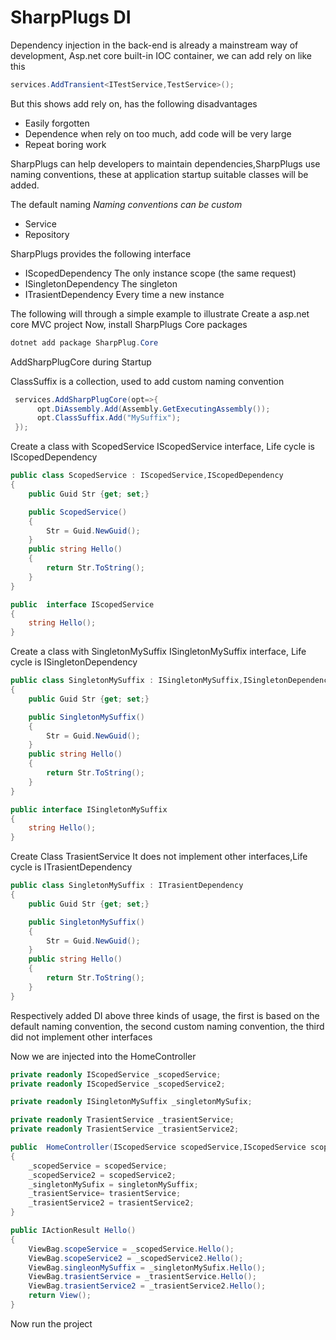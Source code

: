 # SharpPlugs DI

Dependency injection in the back-end is already a mainstream way of development, Asp.net core built-in IOC container, we can add rely on like this
```c#
services.AddTransient<ITestService,TestService>();
```
But this shows add rely on, has the following disadvantages
- Easily forgotten
- Dependence when rely on too much, add code will be very large
- Repeat boring work

SharpPlugs can help developers to maintain dependencies,SharpPlugs use naming conventions, these at application startup suitable classes will be added.

The default naming *Naming conventions can be custom*
- Service
- Repository

SharpPlugs provides the following interface
- IScopedDependency      The only instance scope (the same request)
- ISingletonDependency   The singleton
- ITrasientDependency    Every time a new instance

The following will through a simple example to illustrate Create a asp.net core MVC project
Now, install SharpPlugs Core packages
```powershell
dotnet add package SharpPlug.Core
```
AddSharpPlugCore during Startup 

ClassSuffix is a collection, used to add custom naming convention
```c#
 services.AddSharpPlugCore(opt=>{
      opt.DiAssembly.Add(Assembly.GetExecutingAssembly());
      opt.ClassSuffix.Add("MySuffix");
 });
```
Create a class with ScopedService IScopedService interface, Life cycle is IScopedDependency
```c#
public class ScopedService : IScopedService,IScopedDependency
{
    public Guid Str {get; set;}

    public ScopedService()
    {
        Str = Guid.NewGuid();
    }
    public string Hello()
    {
        return Str.ToString();
    }
}

public  interface IScopedService
{
    string Hello();
}
```
Create a class with SingletonMySuffix ISingletonMySuffix interface, Life cycle is ISingletonDependency
```c#
public class SingletonMySuffix : ISingletonMySuffix,ISingletonDependency
{
    public Guid Str {get; set;}

    public SingletonMySuffix()
    {
        Str = Guid.NewGuid();
    }
    public string Hello()
    {
        return Str.ToString();
    }
}

public interface ISingletonMySuffix
{
    string Hello();
}
```
Create Class TrasientService It does not implement other interfaces,Life cycle is ITrasientDependency
```c#
public class SingletonMySuffix : ITrasientDependency
{
    public Guid Str {get; set;}

    public SingletonMySuffix()
    {
        Str = Guid.NewGuid();
    }
    public string Hello()
    {
        return Str.ToString();
    }
}

```

Respectively added DI above three kinds of usage, the first is based on the default naming convention, the second custom naming convention, the third did not implement other interfaces

Now we are injected into the HomeController
```c#
private readonly IScopedService _scopedService;
private readonly IScopedService _scopedService2;

private readonly ISingletonMySuffix _singletonMySufix;

private readonly TrasientService _trasientService;
private readonly TrasientService _trasientService2;

public  HomeController(IScopedService scopedService,IScopedService scopedService2,ISingletonMySuffix singletonMySuffix,TrasientService trasientService,TrasientService trasientService2)
{
    _scopedService = scopedService;
    _scopedService2 = scopedService2;
    _singletonMySufix = singletonMySuffix;
    _trasientService= trasientService;
    _trasientService2 = trasientService2;
}

public IActionResult Hello()
{
    ViewBag.scopeService = _scopedService.Hello();
    ViewBag.scopeService2 = _scopedService2.Hello();
    ViewBag.singleonMySuffix = _singletonMySufix.Hello();
    ViewBag.trasientService = _trasientService.Hello();
    ViewBag.trasientService2 = _trasientService2.Hello();
    return View();
}

```

Now run the project